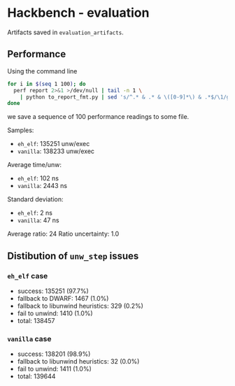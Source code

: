 # Hackbench - evaluation

Artifacts saved in `evaluation_artifacts`.

## Performance

Using the command line

```bash
for i in $(seq 1 100); do
  perf report 2>&1 >/dev/null | tail -n 1 \
    | python to_report_fmt.py | sed 's/^.* & .* & \([0-9]*\) & .*$/\1/g'
done
```

we save a sequence of 100 performance readings to some file.

Samples:
* `eh_elf`:  135251 unw/exec
* `vanilla`: 138233 unw/exec

Average time/unw:
* `eh_elf`:   102 ns
* `vanilla`: 2443 ns

Standard deviation:
* `eh_elf`:  2 ns
* `vanilla`: 47 ns

Average ratio: 24
Ratio uncertainty: 1.0

## Distibution of `unw_step` issues

### `eh_elf` case

* success:                              135251 (97.7%)
* fallback to DWARF:                      1467  (1.0%)
* fallback to libunwind heuristics:        329  (0.2%)
* fail to unwind:                         1410  (1.0%)
* total:                                138457

### `vanilla` case

* success:                              138201 (98.9%)
* fallback to libunwind heuristics:         32  (0.0%)
* fail to unwind:                         1411  (1.0%)
* total:                                139644
